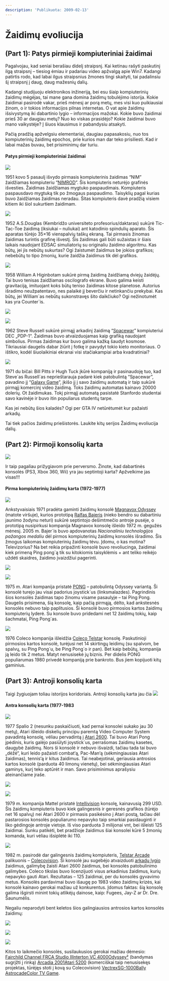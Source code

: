 ```yaml
---
description: 'Publikuota: 2009-02-13'
---
```


# Žaidimų evoliucija

## \(Part 1\): Patys pirmieji kompiuteriniai žaidimai

Pagalvojau, kad seniai berašiau didelį straipsnį. Kai ketinau rašyti paskutinį ilgą straipsnį – tiesiog ėmiau ir padariau video apžvalgą apie Win7. Kadangi patirtis rodo, kad labai ilgus straipsnius žmones tingi skaityti, tai padalinsiu šį straipsnį į daug, daug mažesnių dalių.

Kadangi studijuoju elektronikos inžineriją, bei esu šiaip kompiuterinių žaidimų mėgėjas, tai mane gana domina žaidimų tobulėjimo istorija. Kokie žaidimai pasirodė vakar, prieš mėnesį ar porą metų, mes visi kuo puikiausiai žinom, o ir tokios informacijos pilnas internetas. O vat apie žaidimų išsivystymą iki dabartinio lygio – informacijos mažokai. Kokie buvo žaidimai prieš 30 ar daugiau metų? Nuo ko viskas prasidėjo? Kokie žaidimai buvo mano vaikystėje? Į šiuos klausimus ir pabandysiu atsakyti.

Pačią pradžią apžvelgsiu elementariai, daugiau papasakosiu, nuo tos kompiuterinių žaidimų epochos, prie kurios man dar teko prisiliesti. Kad ir labai mažas buvau, bet prisiminimų dar turiu.

#### Patys pirmieji kompiuteriniai žaidimai

![](../../.gitbook/assets/nimrod-thumb.jpg)

1951 kovo 5 pasaulį išvydo pirmasis kompiuterinis žaidimas “NIM” žaidžiamas kompiuteriu “[NIMROD](http://en.wikipedia.org/wiki/Nimrod_%28computing%29)”. Šis kompiuteris neturėjo grafinės išvesties. Žaidimas žaidžiamas mygtuko paspaudimais. Kompiuteris paspausdavo mygtuką tik po žmogaus paspaudimo. Taisyklių pagal kurias buvo žaidžiamas žaidimas neradau. Šitas kompiuteris davė pradžią visiem kitiem iki šiol sukurtiem žaidimam.

![](../../.gitbook/assets/tictactoe-thumb.gif)

1952 A.S.Douglas \(Kembridžo universiteto profesorius/daktaras\) sukūrė Tic-Tac-Toe žaidimą \(iksiukai – nuliukai\) ant katodinio spindulių aparato. Šis aparatas tūrėjo 35×16 vienspalvių taškų ekraną. Tai pirmasis žinomas žaidimas turintis grafinę išvestį. Šis žaidimas gali būti sužaistas ir šiais laikais naudojant EDSAC simuliatorių su originaliu žaidimo algoritmu. Kas būtų, jei jis nebūtų sukurtas? Ogi žaistumėt žaidimus be jokios grafikos; nebebūtų to tipo žmonių, kurie žaidžia žaidimus tik dėl grafikos.

![](../../.gitbook/assets/higinpong-thumb.gif)

1958 William A Higinbotam sukūrė pirmą žaidimą žaidžiamą dviejų žaidėjų. Tai buvo tenisas žaidžiamas oscilografo ekrane. Buvo galima keisti gravitaciją, imituojant koks būtų teniso žaidimas kitose planetose. Autorius išradimo neužpatentavo, nes palaikė jį beverčiu ir netinkančiu prekybai. Kas būtų, jei William\`as nebūtų sukonstravęs šito daikčiuko? Ogi nežinotumėt kas yra Counter\`is.

![](../../.gitbook/assets/s-russell-thumb.jpg)

![](../../.gitbook/assets/jeuspacewar-thumb.jpg)

1962 Steve Russell sukūrė pirmąjį arkadinį žaidimą “[Spacewar](http://en.wikipedia.org/wiki/Spacewar!)” kompiuteriui DEC „PDP-1“. Žaidimas buvo atvaizduojamas kaip grafiką naudojant simbolius. Pirmas žaidimas kur buvo galima kažką šaudyt kosmose. Tikriausiai daugelis dabar žiūrit į fotkę ir pavydyt tokio kieto monitoriaus. O ištikro, kodėl šiuolaikiniai ekranai visi stačiakampiai arba kvadratiniai?

![](../../.gitbook/assets/galaxy-game-thumb.jpg)

1971 du bičai: Bill Pitts ir Hugh Tuck įkūrė kompaniją ir pasinaudoję tuo, kad Steve\`as Russell\`as neprieštarauja padarė kiek patobulintą “Spacewar”, pavadino jį “[Galaxy Game](http://en.wikipedia.org/wiki/Galaxy_Game)”, įkišo jį į savo žaidimų automatą ir taip sukūrė pirmąjį komercinį video žaidimą. Toks žaidimų automatas kainavo 20000 dolerių. Ot žaidimukas. Tokį pirmąjį automatą pasistatė Stanfordo studentai savo kavinėje ir buvo itin populiarus studentų tarpe.

Kas jei nebūtų šios kaladės? Ogi per GTA IV netūrėtumėt kur pažaisti arkadų.

Tai tiek pačios žaidimų priešistorės. Laukite kitų serijos Žaidimų evoliucija dalių.

## \(Part 2\): Pirmoji konsolių karta

![](../../.gitbook/assets/magnavoxodyssey.jpg)

Ir taip pagaliau prižygiavom prie perversmo. Žinote, kad dabartinės konsolės \(PS3, Xbox 360, Wii\) yra jau septintoji karta? Apžvelkime jas visas!!!

#### Pirma kompiuterinių žaidimų karta \(1972-1977\)

![](../../.gitbook/assets/odysseyflierp2.jpg)

Ankstyvaisiais 1971 pradėta gaminti žaidimų konsolė [Magnavox Odyssey](http://lt.wikipedia.org/wiki/Magnavox_Odyssey) \(matote viršuje\), kurios prototipą [Ralfas Bajeris](http://lt.wikipedia.org/wiki/Ralfas_Bajeris) \(nieko bendro su dabartiniu jaunimo žodynu neturi\) sukūrė septintojo dešimtmečio antroje pusėje, o prototipą nusipirkusi kompanija Magnavox konsolę išleido 1972 m. gegužės mėnesį. 2005 m. Bajer\`is buvo apdovanotas _Nacionaliniu technologijos pažangos medaliu_ dėl pirmos kompiuterinių žaidimų konsolės išradimo. Šis žmogus laikomas kompiuterinių žaidimų tėvu. Įdomu, o kas motina? Televizorius? Na bet reikia pripažinti konsolė buvo revoliucinga, žaidimai kiek primeną Ping pong\`ą tik su kitokiomis taisyklėmis + ant teliko reikėjo uždėti skaidres, žaidimo įvaizdžiui pagerinti.

![](../../.gitbook/assets/atari-pong.jpg)

![](../../.gitbook/assets/pong-thumb%20%281%29.gif)

1975 m. Atari kompanija pristatė [PONG](http://en.wikipedia.org/wiki/Pong) – patobulintą Odyssey variantą. Ši konsolė turejo jau visai padorius joystick\`us \(linksmalazdes\). Pagrindinis šios konsolės žaidimas tapo žinomu visame pasaulyje – tai Ping Pong. Daugelis prisimena, šią konsolę, kaip pačią pirmąją, dėlto, kad ankstesnės konsolės nebuvo taip paplitusios. Ši konsolė buvo pirmosios kartos žaidimų kompiuterių lyderė. Su konsole buvo pridedami net 12 žaidimų tokių, kaip šachmatai, Ping Pong\`as.

![](../../.gitbook/assets/ctelstar.jpg)

1976 Coleco kompanija išleidžia [Coleco Telstar](http://en.wikipedia.org/wiki/Coleco_Telstar) konsolę. Paskutinioji pirmosios kartos konsolė, turėjusi net 14 skirtingų leidimų \(su spalvom, be spalvų, su Ping Pong\`u, be Ping Pong\`o ir pan\). Bet kaip bebūtų, kompanija ją leido tik 2 metus. Matyt nenusisekė jų biznis. Per didelis PONG populiarumas 1980 privedė kompaniją prie bankroto. Bus jiem kopijuoti kitų gaminius.

## \(Part 3\): Antroji konsolių karta

Taigi žygiuojam toliau istorijos koridoriais. Antroji konsolių karta jau čia ![](http://www.zu14.cn/coolemotion/emotions/msn_1.png)

#### Antra konsolių karta \(1977-1983

![](../../.gitbook/assets/atari2600.jpg)

1977 Spalio 2 \(nesunku paskaičiuoti, kad pernai konsolei sukako jau 30 metų\), Atari išleido diskelių principu paremtą Video Computer System pavadintą konsolę, vėliau pervadintą į [Atari 2600](http://en.wikipedia.org/wiki/Atari_2600). Tai buvo Atari Pong įpėdinis, kuris galėjo  pasiūlyti joystick\`us, perrašomas žaidimų kasetes, daugybė žaidimų. Nors ši konsolė ir nebuvo išvaizdi, tačiau tada tai buvo „dėžė“, kuri leido pažaisti combat‘ą, Pac-Man‘ą \(sėkmingiausias Atari žaidimas\), tennis‘ą ir kitus žaidimus. Tai neabejotinai, geriausia antrosios kartos konsolė \(parduota 40 limonų vienetų\), bei sėkmingiausias Atari gaminys, kurį teko aptūrėt ir man. Savo prisiminimus aprašysiu ateinančiame įraše.

![](../../.gitbook/assets/230pxintellivision-gi-1326971.jpg)

![](../../.gitbook/assets/150pxintellivision-controllera.jpg)

1979 m. kompanija Mattel pristatė [Intellivision](http://en.wikipedia.org/wiki/Intellivision) konsolę, kainavusią 299 USD. Šis žaidimų kompiuteris buvo kiek galingesnis ir geresnės grafikos \(tūrėjo net 16 spalvų\) nei Atari 2600 ir pirmasis pasikėsino į Atari postą, tačiau dėl pastarosios konsolės populiarumo nepavyko taip smarkiai pasidauginti ir liko gėdingoje antroje vietoje. Iš viso parduota 3 milijonai vnt, bei išleisti 125 žaidimai. Sunku patikėti, bet pradžioje žaidimus šiai konsolei kūrė 5 žmonių komanda, kuri vėliau išsiplėtė iki 110.

![](../../.gitbook/assets/300pxcolecovision.jpg)

1982 m. pasirodė dar galingesnis žaidimų kompiuteris, [Telstar Arcade](http://en.wikipedia.org/wiki/Telstar_%28game_console%29) palikuonis  – [Colecovision](http://en.wikipedia.org/wiki/ColecoVision). Ši konsolė jau sugebėjo atvaizduoti [arkadų lygio](http://en.wikipedia.org/wiki/Arcade_game) žaidimus, galimybę žaisti Atari 2600 žaidimus, bei konsolės patobulinimo galimybes. Coleco tikslas buvo licenzijuoti visus arkadinius žaidimus, kurių nepavyko gauti Atari. Rezultatas – 125 žaidimai, per du konsolės gyvavimo metus. Konsolės pardavimai buvo išaugę po 1983 video žaidimų krizės, kai konsolė kainavo gerokai mažiau už konkurentus. Įdomus faktas: šią konsolę galima išgirsti minint tokių atlikėjų dainose, kaip: Fugees, Jay-Z ar Dr. Dre. Šaunumėlis.

Negaliu neparodyti bent keletos šios galingiausios antrosios kartos konsolės žaidimų:

![](../../.gitbook/assets/mrdo-thumb.png)

![](../../.gitbook/assets/cosmic-avenger-thumb.png)

![](../../.gitbook/assets/dkong-end-thumb.png)

Kitos to laikmečio konsolės, susilaukusios gerokai mažiau dėmesio: [Fairchild Channel F](http://en.wikipedia.org/wiki/Fairchild_Channel_F)[RCA Studio II](http://en.wikipedia.org/wiki/RCA_Studio_II)[Interton VC 4000](http://en.wikipedia.org/wiki/VC_4000)[Odyssey²](http://en.wikipedia.org/wiki/Magnavox_Odyssey%C2%B2) \(bandymas sugrįžti į rinką\) [Arcadia 2001](http://en.wikipedia.org/wiki/Arcadia_2001)[Atari 5200](http://en.wikipedia.org/wiki/Atari_5200) \(komerciškai taip nenusisekęs projektas, tūrėjęs stoti į kovą su Colecovision\) [Vectrex](http://en.wikipedia.org/wiki/Vectrex)[SG-1000](http://en.wikipedia.org/wiki/Sega_SG-1000)[Bally Astrocade](http://en.wikipedia.org/wiki/Bally_Astrocade)[Color TV Game](http://en.wikipedia.org/wiki/Color_TV_Game).



